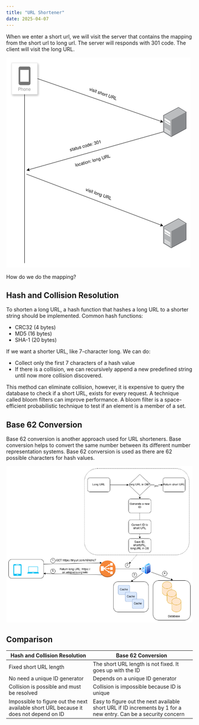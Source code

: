```yaml
---
title: "URL Shortener"
date: 2025-04-07
---
```


When we enter a short url, we will visit the server that contains the mapping
from the short url to long url. The server will responds with 301 code. The
client will visit the long URL.

![URL Shortener](https://raw.githubusercontent.com/da0p/GithubPage/main/docs/assets/url_shortener.drawio.png)

How do we do the mapping?

## Hash and Collision Resolution

To shorten a long URL, a hash function that hashes a long URL to a shorter
string should be implemented. Common hash functions:

- CRC32 (4 bytes)
- MD5 (16 bytes)
- SHA-1 (20 bytes)

If we want a shorter URL, like 7-character long. We can do:

- Collect only the first 7 characters of a hash value
- If there is a collision, we can recursively append a new predefined string
  until now more collision discovered.

This method can eliminate collision, however, it is expensive to query the
database to check if a short URL, exists for every request. A technique called
bloom filters can improve performance. A bloom filter is a space-efficient
probabilistic technique to test if an element is a member of a set.

## Base 62 Conversion

Base 62 conversion is another approach used for URL shorteners. Base conversion
helps to convert the same number between its different number representation
systems. Base 62 conversion is used as there are 62 possible characters for hash
values.

![Base 62](https://raw.githubusercontent.com/da0p/GithubPage/main/docs/assets/base62.drawio.png)

## Comparison

| Hash and Collision Resolution                                                          | Base 62 Conversion                                                                                               |
| -------------------------------------------------------------------------------------- | ---------------------------------------------------------------------------------------------------------------- |
| Fixed short URL length                                                                 | The short URL length is not fixed. It goes up with the ID                                                        |
| No need a unique ID generator                                                          | Depends on a unique ID generator                                                                                 |
| Collision is possible and must be resolved                                             | Collision is impossible because ID is unique                                                                     |
| Impossible to figure out the next available short URL because it does not depend on ID | Easy to figure out the next available short URL if ID increments by 1 for a new entry. Can be a security concern |
